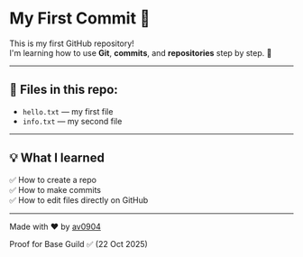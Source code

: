 # My First Commit 🚀

This is my first GitHub repository!  
I'm learning how to use **Git**, **commits**, and **repositories** step by step. 💪

---

## 📁 Files in this repo:
- `hello.txt` — my first file
- `info.txt` — my second file

---

## 💡 What I learned
✅ How to create a repo  
✅ How to make commits  
✅ How to edit files directly on GitHub  

---

Made with ❤️ by [av0904](https://github.com/av0904)

Proof for Base Guild ✅ (22 Oct 2025)
